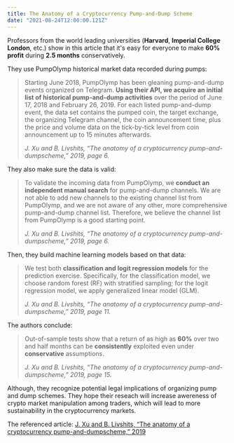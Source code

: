 ```yaml
---
title: The Anatomy of a Cryptocurrency Pump-and-Dump Scheme
date: "2021-08-24T12:00:00.121Z"
---
```


Professors from the world leading universities (**Harvard**, **Imperial College London**, etc.) show in this article that it's easy for everyone to make **60% profit** during **2.5 months** conservatively.

They use PumpOlymp historical market data recorded during pumps:

> Starting June 2018, PumpOlymp has been gleaning pump-and-dump events organized on Telegram.  **Using their API, we acquire an initial list of historical pump-and-dump activities** over the period of June 17, 2018 and February 26, 2019. For each listed pump-and-dump event, the data set contains the pumped coin, the target exchange, the organizing Telegram channel, the coin announcement time, plus the price and volume data on the tick-by-tick level from coin announcement up to 15 minutes afterwards.
>
> <cite>J. Xu and B. Livshits, “The anatomy of a cryptocurrency pump-and-dumpscheme,” 2019, page 6.</cite>

They also make sure the data is valid:

> To validate the incoming data from PumpOlymp, we **conduct an independent manual search** for pump-and-dump channels. We are not able to add new channels to the existing channel list from PumpOlymp, and we are not aware of any other, more comprehensive pump-and-dump channel list. Therefore, we believe the channel list from PumpOlymp is a good starting point.
>
> <cite>J. Xu and B. Livshits, “The anatomy of a cryptocurrency pump-and-dumpscheme,” 2019, page 6.</cite>

Then, they build machine learning models based on that data:

> We test both **classification and logit regression models** for the prediction exercise. Specifically, for the classification model, we choose random forest (RF) with stratified sampling; for the logit regression model, we apply generalized linear model (GLM).
>
> <cite>J. Xu and B. Livshits, “The anatomy of a cryptocurrency pump-and-dumpscheme,” 2019, page 11.</cite>

The authors conclude:

> Out-of-sample tests show that a return of as high as **60%** over two and half months can be **consistently** exploited even under **conservative** assumptions.
>
> <cite>J. Xu and B. Livshits, “The anatomy of a cryptocurrency pump-and-dumpscheme,” 2019, page 15.</cite>

Although, they recognize potential legal implications of organizing pump and dump schemes. They hope their reseach will increase awereness of crypto market manipulation among traders, which will lead to more sustainability in the cryptocurrency markets.

The referenced article: <a href="https://arxiv.org/abs/1811.10109" target="_blank" rel="noopener noreferrer">J. Xu and B. Livshits, “The anatomy of a cryptocurrency pump-and-dumpscheme,” 2019</a>